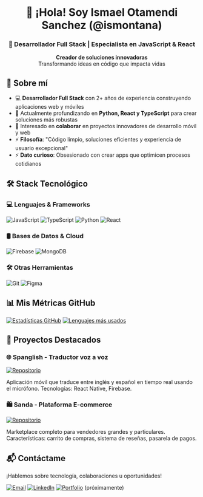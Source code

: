 <h1 align="center">👋 ¡Hola! Soy Ismael Otamendi Sanchez (@ismontana)</h1>

<h3 align="center">🚀 Desarrollador Full Stack | Especialista en JavaScript & React</h3>

<p align="center">
  <b>Creador de soluciones innovadoras</b><br>
  Transformando ideas en código que impacta vidas
</p>

## 🚀 Sobre mí

- 💻 **Desarrollador Full Stack** con 2+ años de experiencia construyendo aplicaciones web y móviles
- 🌱 Actualmente profundizando en **Python, React y TypeScript** para crear soluciones más robustas
- 🔭 Interesado en **colaborar** en proyectos innovadores de desarrollo móvil y web
- ⚡ **Filosofía**: "Código limpio, soluciones eficientes y experiencia de usuario excepcional"
- ⚡ **Dato curioso**: Obsesionado con crear apps que optimicen procesos cotidianos

## 🛠 Stack Tecnológico

### 💻 Lenguajes & Frameworks
![JavaScript](https://img.shields.io/badge/JavaScript-F7DF1E?style=for-the-badge&logo=javascript&logoColor=black)
![TypeScript](https://img.shields.io/badge/TypeScript-007ACC?style=for-the-badge&logo=typescript&logoColor=white)
![Python](https://img.shields.io/badge/Python-3776AB?style=for-the-badge&logo=python&logoColor=white)
![React](https://img.shields.io/badge/React-20232A?style=for-the-badge&logo=react&logoColor=61DAFB)

### 🛢 Bases de Datos & Cloud
![Firebase](https://img.shields.io/badge/Firebase-FFCA28?style=for-the-badge&logo=firebase&logoColor=black)
![MongoDB](https://img.shields.io/badge/MongoDB-4EA94B?style=for-the-badge&logo=mongodb&logoColor=white)

### 🛠 Otras Herramientas
![Git](https://img.shields.io/badge/Git-F05032?style=for-the-badge&logo=git&logoColor=white)
![Figma](https://img.shields.io/badge/Figma-F24E1E?style=for-the-badge&logo=figma&logoColor=white)

## 📊 Mis Métricas GitHub

[![Estadísticas GitHub](https://github-readme-stats.vercel.app/api?username=ismontana&show_icons=true&theme=dracula&hide_border=true)](https://github.com/ismontana)
[![Lenguajes más usados](https://github-readme-stats.vercel.app/api/top-langs/?username=ismontana&layout=compact&theme=dracula&hide_border=true)](https://github.com/ismontana)

## 🚀 Proyectos Destacados

### 🌐 Spanglish - Traductor voz a voz
[![Repositorio](https://img.shields.io/badge/Ver_Repositorio-181717?style=for-the-badge&logo=github&logoColor=white)](https://github.com/ismontana/spanglish)

Aplicación móvil que traduce entre inglés y español en tiempo real usando el micrófono. Tecnologías: React Native, Firebase.

### 🛍 Sanda - Plataforma E-commerce
[![Repositorio](https://img.shields.io/badge/Ver_Repositorio-181717?style=for-the-badge&logo=github&logoColor=white)](https://github.com/ga1ker/sanda-ecommerce)

Marketplace completo para vendedores grandes y particulares. Características: carrito de compras, sistema de reseñas, pasarela de pagos.

## 📬 Contáctame

¡Hablemos sobre tecnología, colaboraciones u oportunidades!

[![Email](https://img.shields.io/badge/ismotsss@gmail.com-D14836?style=for-the-badge&logo=gmail&logoColor=white)](mailto:ismotsss@gmail.com)
[![LinkedIn](https://img.shields.io/badge/LinkedIn-0077B5?style=for-the-badge&logo=linkedin&logoColor=white)](https://www.linkedin.com/in/ismael-otamendi-s%C3%A1nchez-6945782a1/)
[![Portfolio](https://img.shields.io/badge/Portfolio_🚀-FF7139?style=for-the-badge&logo=firefox-browser&logoColor=white)](#) (próximamente)
